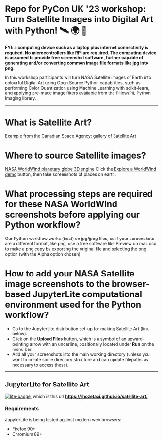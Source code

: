 # Repo for PyCon UK '23 workshop: Turn Satellite Images into Digital Art with Python! 🛰️ 🌍 🎨

**FYI: a computing device such as a laptop plus internet connectivity is required. No microcontrollers like RPi are required. The computing device is assumed to provide free screenshot software, further capable of generating and/or converting common image file formats like jpg into png.**    

In this workshop participants will turn NASA Satellite images of Earth into colourful Digital Art using Open Source Python capabilities, such as performing Color Quantization using Machine Learning with scikit-learn, and applying pre-made image filters available from the Pillow/PIL Python Imaging library.

---
# What is Satellite Art?

[Example from the Canadian Space Agency: gallery of Satellite Art](https://www.asc-csa.gc.ca/eng/satellites/earth-observation/satelliteart/)

# Where to source Satellite images?

[NASA WorldWind planetary globe 3D engine](https://worldwind.arc.nasa.gov/)
Click the [Explore a WorldWind demo](https://worldwind.earth/explorer/) button, then take screenshots of places on earth.

# What processing steps are required for these NASA WorldWind screenshots before applying our Python workflow?
Our Python workflow works (best) on jpg/jpeg files, so if your screenshots are a different format, like png, use a free software like Preview on mac osx to make a png copy by exporting the original file and selecting the png option (with the Alpha option chosen).

# How to add your NASA Satellite image screenshots to the browser-based JupyterLite computational environment used for the Python workflow?
- Go to the JupyterLite distribution set-up for making Satellite Art (link below).
- Click on the **Upload Files** button, which is a symbol of an upward-pointing arrow with an underline, positionally located under **Run** on the menu bar.
- Add all your screenshots into the main working directory (unless you want to create some directory structure and can update filepaths as necessary to access these).



----
## JupyterLite for Satellite Art 

[![lite-badge](https://jupyterlite.rtfd.io/en/latest/_static/badge.svg)](https://rhozetaai.github.io/satellite-art/), which is this url **https://rhozetaai.github.io/satellite-art/**

### Requirements

JupyterLite is being tested against modern web browsers:

- Firefox 90+
- Chromium 89+
